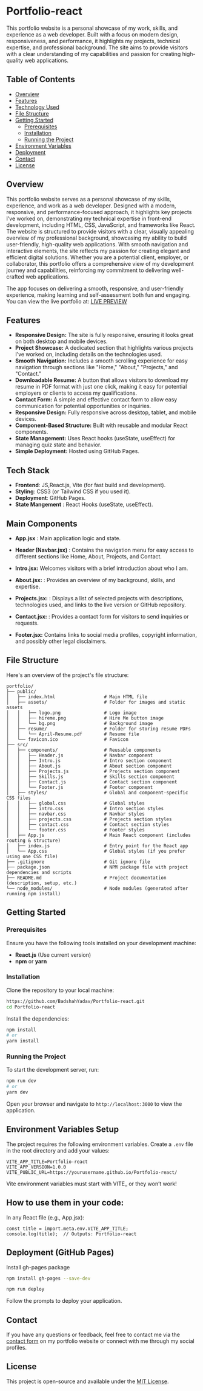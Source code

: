 # Portfolio-react

This portfolio website is a personal showcase of my work, skills, and experience as a web developer. Built with a focus on modern design, responsiveness, and performance, it highlights my projects, technical expertise, and professional background. The site aims to provide visitors with a clear understanding of my capabilities and passion for creating high-quality web applications.

## Table of Contents

- [Overview](#overview)
- [Features](#features)
- [Technology Used](#technologies-used)
- [File Structure](#file-structure)
- [Getting Started](#getting-started)
  - [Prerequisites](#prerequisites)
  - [Installation](#installation)
  - [Running the Project](#running-the-project)
- [Environment Variables](#environment-variables)
- [Deployment](#deployment)
- [Contact](#contact)
- [License](#license)

## Overview

This portfolio website serves as a personal showcase of my skills, experience, and work as a web developer. Designed with a modern, responsive, and performance-focused approach, it highlights key projects I’ve worked on, demonstrating my technical expertise in front-end development, including HTML, CSS, JavaScript, and frameworks like React. The website is structured to provide visitors with a clear, visually appealing overview of my professional background, showcasing my ability to build user-friendly, high-quality web applications. With smooth navigation and interactive elements, the site reflects my passion for creating elegant and efficient digital solutions. Whether you are a potential client, employer, or collaborator, this portfolio offers a comprehensive view of my development journey and capabilities, reinforcing my commitment to delivering well-crafted web applications.

The app focuses on delivering a smooth, responsive, and user-friendly experience, making learning and self-assessment both fun and engaging.
You can view the live portfolio at: [LIVE PREVIEW](https://badshahyadav.github.io/Portfolio-react/)

## Features

- **Responsive Design:** The site is fully responsive, ensuring it looks great on both desktop and mobile devices.
- **Project Showcase:** A dedicated section that highlights various projects I’ve worked on, including details on the technologies used.
- **Smooth Navigation:** Includes a smooth scrolling experience for easy navigation through sections like "Home," "About," "Projects," and "Contact."
- **Downloadable Resume:** A button that allows visitors to download my resume in PDF format with just one click, making it easy for potential employers or clients to access my qualifications.
- **Contact Form:** A simple and effective contact form to allow easy communication for potential opportunities or inquiries.
- **Responsive Design:** Fully responsive across desktop, tablet, and mobile devices.
- **Component-Based Structure:** Built with reusable and modular React components.
- **State Management:** Uses React hooks (useState, useEffect) for managing quiz state and behavior.
- **Simple Deployment:** Hosted using GitHub Pages.

## Tech Stack

- **Frontend**: JS,React.js, Vite (for fast build and development).
- **Styling**: CSS3 (or Tailwind CSS if you used it).
- **Deployment**: GitHub Pages.
- **State Mangement** : React Hooks (useState, useEffect).

## Main Components

- **App.jsx** : Main application logic and state.

- **Header (Navbar.jsx)** : Contains the navigation menu for easy access to different sections like Home, About, Projects, and Contact.
- **Intro.jsx:**  Welcomes visitors with a brief introduction about who I am.
- **About.jsx:** : Provides an overview of my background, skills, and expertise.
- **Projects.jsx:** : Displays a list of selected projects with descriptions, technologies used, and links to the live version or GitHub repository.
- **Contact.jsx:** : Provides a contact form for visitors to send inquiries or requests.
- **Footer.jsx:** Contains links to social media profiles, copyright information, and possibly other legal disclaimers.


## File Structure

Here's an overview of the project's file structure:

```plaintext
portfolio/
├── public/
│   ├── index.html                  # Main HTML file
│   ├── assets/                     # Folder for images and static assets
│   │   ├── logo.png                # Logo image
│   │   ├── hireme.png              # Hire Me button image
│   │   └── bg.png                  # Background image
│   ├── resume/                     # Folder for storing resume PDFs
│   │   └── April-Resume.pdf        # Resume file
│   └── favicon.ico                 # Favicon
├── src/
│   ├── components/                 # Reusable components
│   │   ├── Header.js               # Navbar component
│   │   ├── Intro.js                # Intro section component
│   │   ├── About.js                # About section component
│   │   ├── Projects.js             # Projects section component
│   │   ├── Skills.js               # Skills section component
│   │   ├── Contact.js              # Contact section component
│   │   └── Footer.js               # Footer component
│   ├── styles/                     # Global and component-specific CSS files
│   │   ├── global.css              # Global styles
│   │   ├── intro.css               # Intro section styles
│   │   ├── navbar.css              # Navbar styles
│   │   ├── projects.css            # Projects section styles
│   │   ├── contact.css             # Contact section styles
│   │   └── footer.css              # Footer styles
│   ├── App.js                      # Main React component (includes routing & structure)
│   ├── index.js                    # Entry point for the React app
│   └── App.css                     # Global styles (if you prefer using one CSS file)
├── .gitignore                      # Git ignore file
├── package.json                    # NPM package file with project dependencies and scripts
├── README.md                       # Project documentation (description, setup, etc.)
└── node_modules/                   # Node modules (generated after running npm install)
```

## Getting Started

### Prerequisites

Ensure you have the following tools installed on your development machine:

- **React.js** (Use current version)
- **npm** or **yarn**

### Installation

Clone the repository to your local machine:

```bash
https://github.com/BadshahYadav/Portfolio-react.git
cd Portfolio-react
```

Install the dependencies:

```bash
npm install
# or
yarn install
```

### Running the Project

To start the development server, run:

```bash
npm run dev
# or
yarn dev
```

Open your browser and navigate to `http://localhost:3000` to view the application.

## Environment Variables Setup

The project requires the following environment variables. Create a `.env` file in the root directory and add your values:

```plaintext
VITE_APP_TITLE=Portfolio-react
VITE_APP_VERSION=1.0.0
VITE_PUBLIC_URL=https://yourusername.github.io/Portfolio-react/
```

Vite environment variables must start with VITE_ or they won’t work!
## How to use them in your code:

In any React file (e.g., App.jsx):
```plaintext
const title = import.meta.env.VITE_APP_TITLE;
console.log(title);  // Outputs: Portfolio-react
```

## Deployment (GitHub Pages)

 Install gh-pages package

```bash
npm install gh-pages --save-dev
```

```bash
npm run deploy
```

Follow the prompts to deploy your application.

## Contact

If you have any questions or feedback, feel free to contact me via the [contact form](https://badshahyadav.github.io/Portfolio/) on my portfolio website or connect with me through my social profiles.

## License

This project is open-source and available under the [MIT License](LICENSE).
